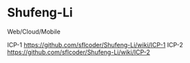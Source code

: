# Shufeng-Li
Web/Cloud/Mobile

ICP-1 https://github.com/sflcoder/Shufeng-Li/wiki/ICP-1
ICP-2 https://github.com/sflcoder/Shufeng-Li/wiki/ICP-2
